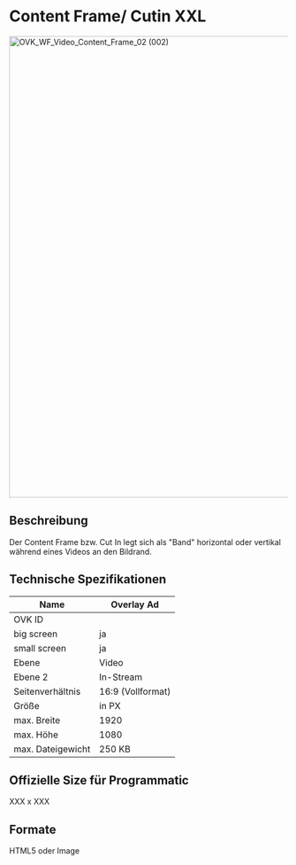 # Content Frame/ Cutin XXL
<img width="1250" height="833" alt="OVK_WF_Video_Content_Frame_02 (002)" src="https://github.com/user-attachments/assets/f74eb310-3529-492e-9675-a918f99ed175" />


## Beschreibung
Der Content Frame bzw. Cut In legt sich als "Band" horizontal oder vertikal während eines Videos an den Bildrand.

## Technische Spezifikationen

| Name            | Overlay Ad     |
|-----------------|----------------|
| OVK ID          |                |
| big screen      | ja             |
| small screen    | ja             |
| Ebene           | Video          |
| Ebene 2         | In-Stream      |
| Seitenverhältnis| 16:9 (Vollformat)|
| Größe           | in PX          |
| max. Breite     | 1920           |
| max. Höhe       | 1080           |
| max. Dateigewicht| 250 KB        |


## Offizielle Size für Programmatic
XXX x XXX


## Formate
HTML5 oder Image

